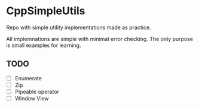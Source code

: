 # CppSimpleUtils
Repo with simple utility implementations made as practice. 

All implemnations are simple with minimal error checking. The only purpose is small examples for learning.

## TODO

- [ ] Enumerate
- [ ] Zip
- [ ] Pipeable operator
- [ ] Window View
